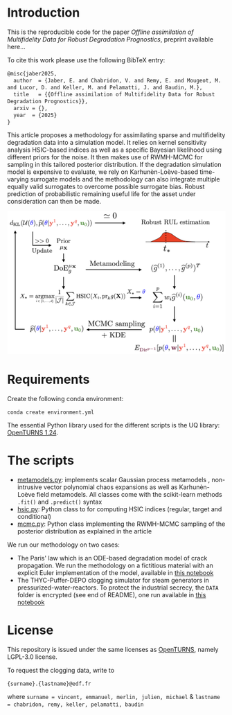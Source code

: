 # Introduction

This is the reproducible code for the paper *Offline assimilation of Multifidelity Data for Robust Degradation Prognostics*, preprint available here...

To cite this work please use the following BibTeX entry:
```
@misc{jaber2025,
  author  = {Jaber, E. and Chabridon, V. and Remy, E. and Mougeot, M. and Lucor, D. and Keller, M. and Pelamatti, J. and Baudin, M.},
  title   = {{Offline assimilation of Multifidelity Data for Robust Degradation Prognostics}},
  arxiv = {},
  year  = {2025}
}
```
This article proposes a methodology for assimilating sparse and multifidelity degradation data into a simulation model. It relies on kernel sensitivity analysis HSIC-based indices as well as a specific Bayesian likelihood using different priors for the noise. It then makes use of RWMH-MCMC for sampling in this tailored posterior distribution. 
If the degradation simulation model is expensive to evaluate, we rely on Karhunèn-Loève-based time-varying surrogate models and the methodology can also integrate multiple equally valid surrogates to overcome possible surrogate bias. Robust prediction of probabilistic remaining useful life for the asset under consideration can then be made.

![General Scheme](plots/FIG1_general_scheme.png)

# Requirements

Create the following conda environment:
```
conda create environment.yml
```
The essential Python library used for the different scripts is the UQ library: [OpenTURNS 1.24](https://github.com/openturns/openturns?tab=GPL-3.0-2-ov-file#).


# The scripts
- [metamodels.py](metamodels.py): implements scalar Gaussian process metamodels , non-intrusive vector polynomial chaos expansions as well as Karhunèn-Loève field metamodels. All classes come with the scikit-learn methods ```.fit()``` and ```.predict()``` syntax 
- [hsic.py](hsic.py): Python class to for computing HSIC indices (regular, target and conditional)
- [mcmc.py](mcmc.py): Python class implementing the RWMH-MCMC sampling of the posterior distribution as explained in the article

We run our methodology on two cases:
-    The Paris' law which is an ODE-based degradation model of crack propagation. We run the methodology on a fictitious material with an explicit Euler implementation of the model, available in [this notebook](methodology_crack_growth.ipynb)
- The THYC-Puffer-DEPO clogging simulator for steam generators in pressurized-water-reactors. To protect the industrial secrecy, the ```DATA``` folder is encrypted (see end of README), one run available in [this notebook](methodology_clogging.ipynb)


# License
This repository is issued under the same licenses as [OpenTURNS](https://github.com/openturns/openturns?tab=GPL-3.0-2-ov-file#), namely LGPL-3.0 license.


To request the clogging data, write to
```
{surname}.{lastname}@edf.fr
```
where 
```surname = vincent, emmanuel, merlin, julien, michael``` 
 & ```lastname = chabridon, remy, keller, pelamatti, baudin```